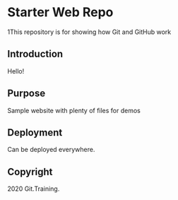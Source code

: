 # Starter Web Repo

1This repository is for showing how Git and GitHub work

## Introduction

Hello!

## Purpose

Sample website with plenty of files for demos

## Deployment

Can be deployed everywhere.

## Copyright

2020 Git.Training.
